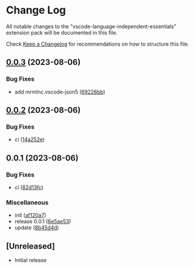 # Change Log

All notable changes to the "vscode-language-independent-essentials" extension pack will be documented in this file.

Check [Keep a Changelog](http://keepachangelog.com/) for recommendations on how to structure this file.

## [0.0.3](https://github.com/james-curtis/vscode-language-essentials/compare/v0.0.2...v0.0.3) (2023-08-06)


### Bug Fixes

* add mrmlnc.vscode-json5 ([69226bb](https://github.com/james-curtis/vscode-language-essentials/commit/69226bbddb4ced6f1580ff8d35e597f7dcd9df27))

## [0.0.2](https://github.com/james-curtis/vscode-language-essentials/compare/v0.0.1...v0.0.2) (2023-08-06)


### Bug Fixes

* ci ([14a252e](https://github.com/james-curtis/vscode-language-essentials/commit/14a252ed821afbb834826774dd9b30086c2c3078))

## 0.0.1 (2023-08-06)


### Bug Fixes

* ci ([82d13fc](https://github.com/james-curtis/vscode-language-essentials/commit/82d13fc288553f5bd06b19bb549670e34f9214a3))


### Miscellaneous

* init ([af120a7](https://github.com/james-curtis/vscode-language-essentials/commit/af120a7654231d8c23f9eb6898b79ab57e70f450))
* release 0.0.1 ([6e5ae53](https://github.com/james-curtis/vscode-language-essentials/commit/6e5ae534ccdd4e01fba208077dc2d8b91ba78c9d))
* update ([8b45d4d](https://github.com/james-curtis/vscode-language-essentials/commit/8b45d4d023576174a8498fbae1fe4112fafc7ca1))

## [Unreleased]

- Initial release
